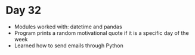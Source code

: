 # Day 32
- Modules worked with: datetime and pandas 
- Program prints a random motivational quote if it is a specific day of the week
- Learned how to send emails through Python